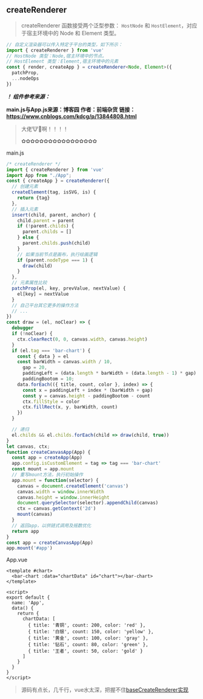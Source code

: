 ## createRenderer

> createRenderer 函数接受两个泛型参数： `HostNode` 和 `HostElement`，对应于宿主环境中的 Node 和 Element 类型。

```ts
// 自定义渲染器可以传入特定于平台的类型，如下所示：
import { createRenderer } from 'vue'
// HostNode 类型：Node,宿主环境中的节点。
// HostElement 类型：Element,宿主环境中的元素
const { render, createApp } = createRenderer<Node, Element>({
  patchProp,
  ...nodeOps
})
```

***！ 组件参考来源：***

**main.js与App.js来源：博客园**
**作者：前端杂货**
**链接：https://www.cnblogs.com/kdcg/p/13844808.html**

> 大佬🐮🍺啊！！！！
>
> ✿✿✿✿✿✿✿✿✿✿✿✿✿✿✿✿✿


main.js
```js
/* createRenderer */
import { createRenderer } from 'vue'
import App from "./App";
const { createApp } = createRenderer({
  // 创建元素
  createElement(tag, isSVG, is) {
    return {tag}
  },
  // 插入元素
  insert(child, parent, anchor) {
    child.parent = parent
    if (!parent.childs) {
      parent.childs = []
    } else {
      parent.childs.push(child)
    }
    // 如果当前节点是画布，执行绘画逻辑
    if (parent.nodeType === 1) {
      draw(child)
    }
  },
  // 元素属性比较
  patchProp(el, key, prevValue, nextValue) {
    el[key] = nextValue
  }
  // 自己平台其它更多的操作方法
  // ...
})
const draw = (el, noClear) => {
  debugger
  if (!noClear) {
    ctx.clearRect(0, 0, canvas.width, canvas.height)
  }
  if (el.tag === 'bar-chart') {
    const { data } = el
    const barWidth = canvas.width / 10,
      gap = 20,
      paddingLeft = (data.length * barWidth + (data.length - 1) * gap) / 3,
      paddingBootom = 10;
    data.forEach(({ title, count, color }, index) => {
      const x = paddingLeft + index * (barWidth + gap)
      const y = canvas.height - paddingBootom - count
      ctx.fillStyle = color
      ctx.fillRect(x, y, barWidth, count)
    })
  }

  // 递归
  el.childs && el.childs.forEach(child => draw(child, true))
}
let canvas, ctx;
function createCanvasApp(App) {
  const app = createApp(App)
  app.config.isCustomElement = tag => tag === 'bar-chart'
  const mount = app.mount
  // 重写mount方法，执行初始操作
  app.mount = function(selector) {
    canvas = document.createElement('canvas')
    canvas.width = window.innerWidth
    canvas.height = window.innerHeight
    document.querySelector(selector).appendChild(canvas)
    ctx = canvas.getContext('2d')
    mount(canvas)
  }
  // 返回app，以供链式调用及摇数优化
  return app
}
const app = createCanvasApp(App)
app.mount('#app')
```

App.vue
```vue
<template #chart>
  <bar-chart :data="chartData" id="chart"></bar-chart>
</template>

<script>
export default {
  name: 'App',
  data() {
    return {
      chartData: [
        { title: '青铜', count: 200, color: 'red' },
        { title: '白银', count: 150, color: 'yellow' },
        { title: '黄金', count: 100, color: 'gray' },
        { title: '钻石', count: 80, color: 'green' },
        { title: '王者', count: 50, color: 'gold' }
      ]
    }
  }
}
</script>

```

> 源码有点长，几千行，vue水太深，把握不住[baseCreateRenderer实现](https://github.com/vuejs/vue-next/blob/ef5c41523f98dbb9c26700fa3b987a2fae26b4e1/packages/runtime-core/src/renderer.ts#L436)

